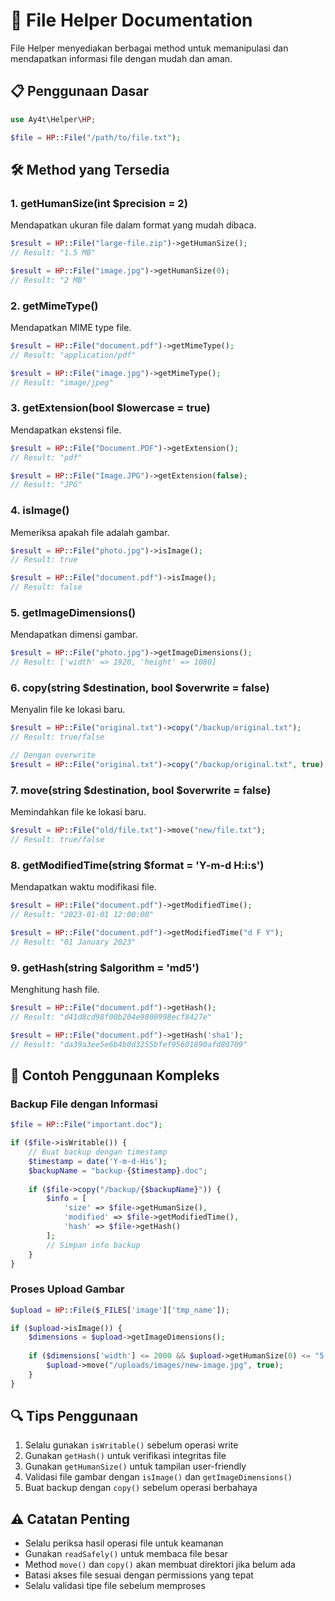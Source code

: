 # 📂 File Helper Documentation

File Helper menyediakan berbagai method untuk memanipulasi dan mendapatkan informasi file dengan mudah dan aman.

## 📋 Penggunaan Dasar

```php
use Ay4t\Helper\HP;

$file = HP::File("/path/to/file.txt");
```

## 🛠️ Method yang Tersedia

### 1. getHumanSize(int $precision = 2)
Mendapatkan ukuran file dalam format yang mudah dibaca.

```php
$result = HP::File("large-file.zip")->getHumanSize();
// Result: "1.5 MB"

$result = HP::File("image.jpg")->getHumanSize(0);
// Result: "2 MB"
```

### 2. getMimeType()
Mendapatkan MIME type file.

```php
$result = HP::File("document.pdf")->getMimeType();
// Result: "application/pdf"

$result = HP::File("image.jpg")->getMimeType();
// Result: "image/jpeg"
```

### 3. getExtension(bool $lowercase = true)
Mendapatkan ekstensi file.

```php
$result = HP::File("Document.PDF")->getExtension();
// Result: "pdf"

$result = HP::File("Image.JPG")->getExtension(false);
// Result: "JPG"
```

### 4. isImage()
Memeriksa apakah file adalah gambar.

```php
$result = HP::File("photo.jpg")->isImage();
// Result: true

$result = HP::File("document.pdf")->isImage();
// Result: false
```

### 5. getImageDimensions()
Mendapatkan dimensi gambar.

```php
$result = HP::File("photo.jpg")->getImageDimensions();
// Result: ['width' => 1920, 'height' => 1080]
```

### 6. copy(string $destination, bool $overwrite = false)
Menyalin file ke lokasi baru.

```php
$result = HP::File("original.txt")->copy("/backup/original.txt");
// Result: true/false

// Dengan overwrite
$result = HP::File("original.txt")->copy("/backup/original.txt", true);
```

### 7. move(string $destination, bool $overwrite = false)
Memindahkan file ke lokasi baru.

```php
$result = HP::File("old/file.txt")->move("new/file.txt");
// Result: true/false
```

### 8. getModifiedTime(string $format = 'Y-m-d H:i:s')
Mendapatkan waktu modifikasi file.

```php
$result = HP::File("document.pdf")->getModifiedTime();
// Result: "2023-01-01 12:00:00"

$result = HP::File("document.pdf")->getModifiedTime("d F Y");
// Result: "01 January 2023"
```

### 9. getHash(string $algorithm = 'md5')
Menghitung hash file.

```php
$result = HP::File("document.pdf")->getHash();
// Result: "d41d8cd98f00b204e9800998ecf8427e"

$result = HP::File("document.pdf")->getHash('sha1');
// Result: "da39a3ee5e6b4b0d3255bfef95601890afd80709"
```

## 🌟 Contoh Penggunaan Kompleks

### Backup File dengan Informasi
```php
$file = HP::File("important.doc");

if ($file->isWritable()) {
    // Buat backup dengan timestamp
    $timestamp = date('Y-m-d-His');
    $backupName = "backup-{$timestamp}.doc";
    
    if ($file->copy("/backup/{$backupName}")) {
        $info = [
            'size' => $file->getHumanSize(),
            'modified' => $file->getModifiedTime(),
            'hash' => $file->getHash()
        ];
        // Simpan info backup
    }
}
```

### Proses Upload Gambar
```php
$upload = HP::File($_FILES['image']['tmp_name']);

if ($upload->isImage()) {
    $dimensions = $upload->getImageDimensions();
    
    if ($dimensions['width'] <= 2000 && $upload->getHumanSize(0) <= "5 MB") {
        $upload->move("/uploads/images/new-image.jpg", true);
    }
}
```

## 🔍 Tips Penggunaan

1. Selalu gunakan `isWritable()` sebelum operasi write
2. Gunakan `getHash()` untuk verifikasi integritas file
3. Gunakan `getHumanSize()` untuk tampilan user-friendly
4. Validasi file gambar dengan `isImage()` dan `getImageDimensions()`
5. Buat backup dengan `copy()` sebelum operasi berbahaya

## ⚠️ Catatan Penting

- Selalu periksa hasil operasi file untuk keamanan
- Gunakan `readSafely()` untuk membaca file besar
- Method `move()` dan `copy()` akan membuat direktori jika belum ada
- Batasi akses file sesuai dengan permissions yang tepat
- Selalu validasi tipe file sebelum memproses
